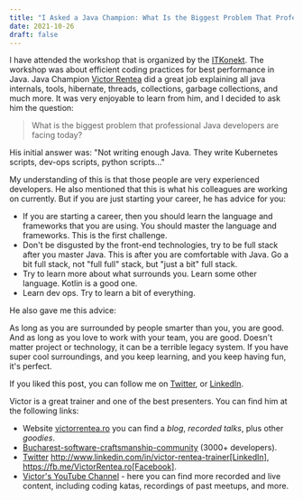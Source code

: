 ```yaml
---
title: "I Asked a Java Champion: What Is the Biggest Problem That Professional Java Developers Are Facing Today?"
date: 2021-10-26
draft: false
---
```


I have attended the workshop that is organized by the [ITKonekt](https://itkonekt.com/en/). The workshop was about efficient coding practices for best performance in Java. Java Champion [Victor Rentea](https://victorrentea.ro/) did a great job explaining all java internals, tools, hibernate, threads, collections, garbage collections, and much more. It was very enjoyable to learn from him, and I decided to ask him the question:

> What is the biggest problem that professional Java developers are facing today?

His initial answer was: "Not writing enough Java. They write Kubernetes scripts, dev-ops scripts, python scripts…"

My understanding of this is that those people are very experienced developers. He also mentioned that this is what his colleagues are working on currently. But if you are just starting your career, he has advice for you:

* If you are starting a career, then you should learn the language and frameworks that you are using. You should master the language and frameworks. This is the first challenge.
* Don't be disgusted by the front-end technologies, try to be full stack after you master Java. This is after you are comfortable with Java. Go a bit full stack, not "full full" stack, but "just a bit" full stack.
* Try to learn more about what surrounds you. Learn some other language. Kotlin is a good one.
* Learn dev ops. Try to learn a bit of everything.

He also gave me this advice:

As long as you are surrounded by people smarter than you, you are good. And as long as you love to work with your team, you are good. Doesn't matter project or technology, it can be a terrible legacy system. If you have super cool surroundings, and you keep learning, and you keep having fun, it's perfect.

If you liked this post, you can follow me on [Twitter](https://twitter.com/mare_milenkovic), or [LinkedIn](https://www.linkedin.com/in/marko-milenkovic-48320b59/).

Victor is a great trainer and one of the best presenters. You can find him at the following links:

* Website [victorrentea.ro](http://victorrentea.ro/) you can find a *blog*, *recorded talks*, plus other *goodies*.
* [Bucharest-software-craftsmanship-community](https://www.meetup.com/bucharest-software-craftsmanship-community/) (3000+ developers).
* [Twitter](https://twitter.com/victorrentea) http://www.linkedin.com/in/victor-rentea-trainer[LinkedIn], https://fb.me/VictorRentea.ro[Facebook].
* [Victor's YouTube Channel](https://youtube.com/vrentea) - here you can find more recorded and live content, including coding katas, recordings of past meetups, and more.